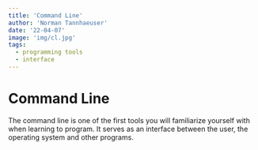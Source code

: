 ```yaml
---
title: 'Command Line'
author: 'Norman Tannhaeuser'
date: '22-04-07'
image: 'img/cl.jpg'
tags:
  - programming tools
  - interface
---
```


# Command Line

The command line is one of the first tools you will familiarize yourself with when learning to program. It serves as an interface between the user, the operating system and other programs.
